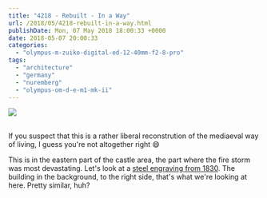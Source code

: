 ```yaml
---
title: "4218 - Rebuilt - In a Way"
url: /2018/05/4218-rebuilt-in-a-way.html
publishDate: Mon, 07 May 2018 18:00:33 +0000
date: 2018-05-07 20:00:33
categories: 
  - "olympus-m-zuiko-digital-ed-12-40mm-f2-8-pro"
tags: 
  - "architecture"
  - "germany"
  - "nuremberg"
  - "olympus-om-d-e-m1-mk-ii"
---
```

<div class="container">
<div class="center"><a target="_blank" href="https://d25zfm9zpd7gm5.cloudfront.net/1200x1200/2017/20170619_172725_lr.jpg"><img class="webfeedsFeaturedVisual" src="https://d25zfm9zpd7gm5.cloudfront.net/0600x0600/2017/20170619_172725_lr.jpg" /></a></div>
</div>
<br />

If you suspect that this is a rather liberal reconstrution of the mediaeval way of living, I guess you're not altogether right 😄

This is in the eastern part of the castle area, the part where the fire storm was most devastating. Let's look at a <a href="https://de.wikipedia.org/wiki/N%C3%BCrnberger_Burg#/media/File:N%C3%BCrnberg_Stich_1830.jpg" rel="noopener" target="_blank">steel engraving from 1830</a>. The building in the background, to the right side, that's what we're looking at here. Pretty similar, huh?
